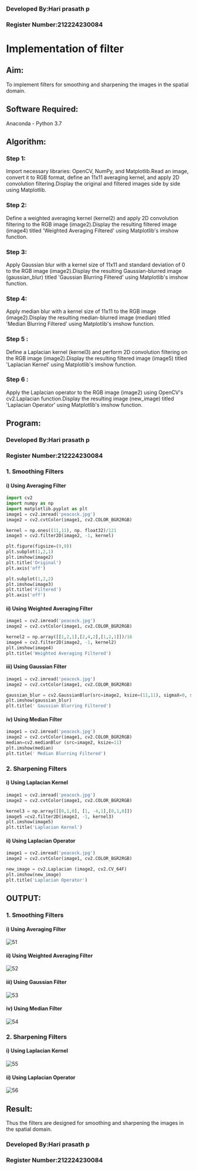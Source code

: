 
 ### Developed By:Hari prasath p
 ### Register Number:212224230084

# Implementation of filter
## Aim:
To implement filters for smoothing and sharpening the images in the spatial domain.

## Software Required:
Anaconda - Python 3.7

## Algorithm:
### Step 1:
Import necessary libraries: OpenCV, NumPy, and Matplotlib.Read an image, convert it to RGB format, define an 11x11 averaging kernel, and apply 2D convolution filtering.Display the original and filtered images side by side using Matplotlib.

### Step 2:
Define a weighted averaging kernel (kernel2) and apply 2D convolution filtering to the RGB image (image2).Display the resulting filtered image (image4) titled 'Weighted Averaging Filtered' using Matplotlib's imshow function.

### Step 3:

Apply Gaussian blur with a kernel size of 11x11 and standard deviation of 0 to the RGB image (image2).Display the resulting Gaussian-blurred image (gaussian_blur) titled 'Gaussian Blurring Filtered' using Matplotlib's imshow function.
### Step 4:
Apply median blur with a kernel size of 11x11 to the RGB image (image2).Display the resulting median-blurred image (median) titled 'Median Blurring Filtered' using Matplotlib's imshow function.

### Step 5 :
Define a Laplacian kernel (kernel3) and perform 2D convolution filtering on the RGB image (image2).Display the resulting filtered image (image5) titled 'Laplacian Kernel' using Matplotlib's imshow function.
### Step 6 :
Apply the Laplacian operator to the RGB image (image2) using OpenCV's cv2.Laplacian function.Display the resulting image (new_image) titled 'Laplacian Operator' using Matplotlib's imshow function.

## Program:

 ### Developed By:Hari prasath p
 ### Register Number:212224230084

### 1. Smoothing Filters

#### i) Using Averaging Filter
```python
import cv2
import numpy as np
import matplotlib.pyplot as plt
image1 = cv2.imread('peacock.jpg')
image2 = cv2.cvtColor(image1, cv2.COLOR_BGR2RGB)

kernel = np.ones((11,11), np. float32)/121
image3 = cv2.filter2D(image2, -1, kernel)

plt.figure(figsize=(9,9))
plt.subplot(1,2,1)
plt.imshow(image2)
plt.title('Original')
plt.axis('off')

plt.subplot(1,2,2)
plt.imshow(image3)
plt.title('Filtered')
plt.axis('off')
```
#### ii) Using Weighted Averaging Filter
```python
image1 = cv2.imread('peacock.jpg')
image2 = cv2.cvtColor(image1, cv2.COLOR_BGR2RGB)

kernel2 = np.array([[1,2,1],[2,4,2],[1,2,1]])/16
image4 = cv2.filter2D(image2, -1, kernel2)
plt.imshow(image4)
plt.title('Weighted Averaging Filtered')
```
#### iii) Using Gaussian Filter
```python
image1 = cv2.imread('peacock.jpg')
image2 = cv2.cvtColor(image1, cv2.COLOR_BGR2RGB)

gaussian_blur = cv2.GaussianBlur(src=image2, ksize=(11,11), sigmaX=0, sigmaY=0)
plt.imshow(gaussian_blur)
plt.title(' Gaussian Blurring Filtered')
```

#### iv) Using Median Filter
```python
image1 = cv2.imread('peacock.jpg')
image2 = cv2.cvtColor(image1, cv2.COLOR_BGR2RGB)
median=cv2.medianBlur (src=image2, ksize=11)
plt.imshow(median)
plt.title(' Median Blurring Filtered')
```

### 2. Sharpening Filters
#### i) Using Laplacian Kernel
```python
image1 = cv2.imread('peacock.jpg')
image2 = cv2.cvtColor(image1, cv2.COLOR_BGR2RGB)

kernel3 = np.array([[0,1,0], [1, -4,1],[0,1,0]])
image5 =cv2.filter2D(image2, -1, kernel3)
plt.imshow(image5)
plt.title('Laplacian Kernel')
```
#### ii) Using Laplacian Operator
```python
image1 = cv2.imread('peacock.jpg')
image2 = cv2.cvtColor(image1, cv2.COLOR_BGR2RGB)

new_image = cv2.Laplacian (image2, cv2.CV_64F)
plt.imshow(new_image)
plt.title('Laplacian Operator')
```

## OUTPUT:
### 1. Smoothing Filters

#### i) Using Averaging Filter

![51](https://github.com/JananiSoundararajan/Implementation-of-filter/assets/119477549/4c8323fb-6d9d-426f-8303-14002c27524e)


#### ii) Using Weighted Averaging Filter

![52](https://github.com/JananiSoundararajan/Implementation-of-filter/assets/119477549/890b1659-e9d4-4ca6-b492-b685ab07caf3)


#### iii) Using Gaussian Filter

![53](https://github.com/JananiSoundararajan/Implementation-of-filter/assets/119477549/0cdb7f52-09b5-4270-bf81-a96947aa6153)


#### iv) Using Median Filter

![54](https://github.com/JananiSoundararajan/Implementation-of-filter/assets/119477549/4092d776-9e1d-4f5c-8971-c8944bdf3229)

### 2. Sharpening Filters

#### i) Using Laplacian Kernel

![55](https://github.com/JananiSoundararajan/Implementation-of-filter/assets/119477549/943bcb30-0aec-491a-9e35-d93ce8a8c29d)

#### ii) Using Laplacian Operator

![56](https://github.com/JananiSoundararajan/Implementation-of-filter/assets/119477549/7ba645bd-b25e-4a7d-ac6b-3dff7c492068)


## Result:
Thus the filters are designed for smoothing and sharpening the images in the spatial domain.

 ### Developed By:Hari prasath p
 ### Register Number:212224230084
